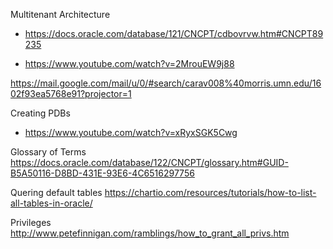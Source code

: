 Multitenant Architecture
* https://docs.oracle.com/database/121/CNCPT/cdbovrvw.htm#CNCPT89235

* https://www.youtube.com/watch?v=2MrouEW9j88

https://mail.google.com/mail/u/0/#search/carav008%40morris.umn.edu/1602f93ea5768e91?projector=1

Creating PDBs
* https://www.youtube.com/watch?v=xRyxSGK5Cwg

Glossary of Terms
https://docs.oracle.com/database/122/CNCPT/glossary.htm#GUID-B5A50116-D8BD-431E-93E6-4C6516297756

Quering default tables
https://chartio.com/resources/tutorials/how-to-list-all-tables-in-oracle/

Privileges
http://www.petefinnigan.com/ramblings/how_to_grant_all_privs.htm
